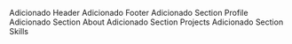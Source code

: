 Adicionado Header
Adicionado Footer
Adicionado Section Profile
Adicionado Section About
Adicionado Section Projects
Adicionado Section Skills